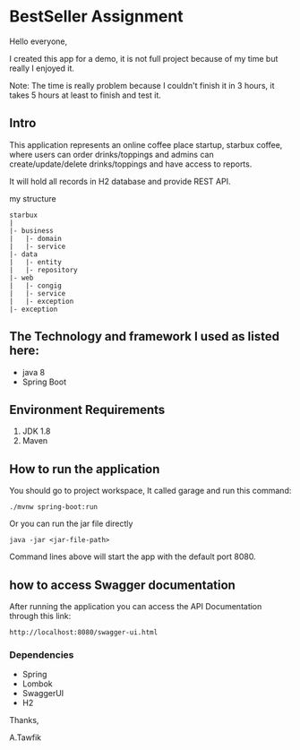 # BestSeller Assignment
Hello everyone,

I created this app for a demo, it is not full project because of my time but really I enjoyed it.

Note: The time is really problem because I couldn't finish it in 3 hours, it takes 5 hours at least to finish and test it.

## Intro
This application represents an online coffee place startup, starbux coffee, 
where users can order drinks/toppings and admins can create/update/delete drinks/toppings and have access to reports. 

It will hold all records in H2 database and provide REST API.

my structure
    
    starbux
    |
    |- business
    |   |- domain
    |   |- service
    |- data
    |   |- entity
    |   |- repository
    |- web 
    |   |- congig
    |   |- service
    |   |- exception
    |- exception

   

## The Technology and framework I used as listed here:

* java 8
* Spring Boot
 
## Environment Requirements

1. JDK 1.8
2. Maven 

## How to run the application

You should go to project workspace, It called garage and run this command:

    ./mvnw spring-boot:run 

Or you can run the jar file directly

    java -jar <jar-file-path>

Command lines above will start the app with the default port 8080.

## how to access Swagger documentation

After running the application you can access the API Documentation through this link:
    
    http://localhost:8080/swagger-ui.html

### Dependencies
* Spring
* Lombok
* SwaggerUI
* H2
  
Thanks,

A.Tawfik